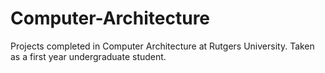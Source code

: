 # Computer-Architecture

Projects completed in Computer Architecture at Rutgers University. Taken as a first year undergraduate student.

